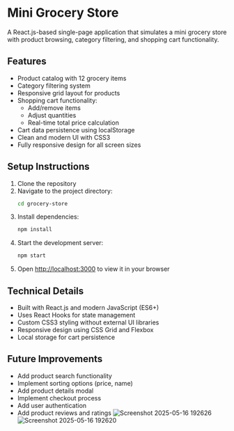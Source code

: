 # Mini Grocery Store

A React.js-based single-page application that simulates a mini grocery store with product browsing, category filtering, and shopping cart functionality.

## Features

- Product catalog with 12 grocery items
- Category filtering system
- Responsive grid layout for products
- Shopping cart functionality:
  - Add/remove items
  - Adjust quantities
  - Real-time total price calculation
- Cart data persistence using localStorage
- Clean and modern UI with CSS3
- Fully responsive design for all screen sizes

## Setup Instructions

1. Clone the repository
2. Navigate to the project directory:
   ```bash
   cd grocery-store
   ```
3. Install dependencies:
   ```bash
   npm install
   ```
4. Start the development server:
   ```bash
   npm start
   ```
5. Open [http://localhost:3000](http://localhost:3000) to view it in your browser

## Technical Details

- Built with React.js and modern JavaScript (ES6+)
- Uses React Hooks for state management
- Custom CSS3 styling without external UI libraries
- Responsive design using CSS Grid and Flexbox
- Local storage for cart persistence

## Future Improvements

- Add product search functionality
- Implement sorting options (price, name)
- Add product details modal
- Implement checkout process
- Add user authentication
- Add product reviews and ratings
![Screenshot 2025-05-16 192626](https://github.com/user-attachments/assets/01a6a0c1-5ae1-459e-bdee-a01c8d927d09)
![Screenshot 2025-05-16 192620](https://github.com/user-attachments/assets/38ebbd0e-38d6-437f-b349-f1e2f01c9c9e)


